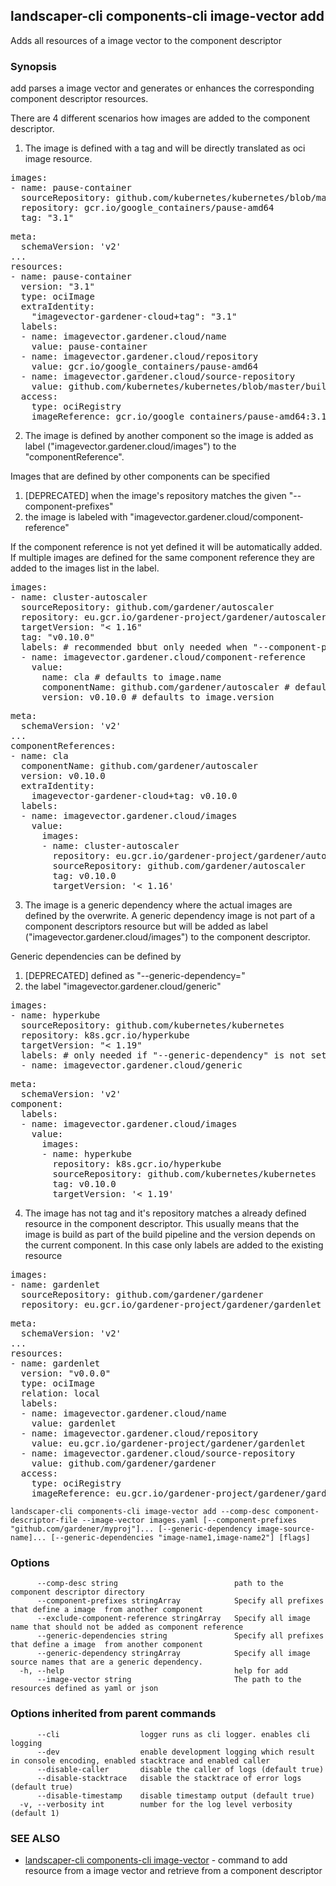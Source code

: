 ## landscaper-cli components-cli image-vector add

Adds all resources of a image vector to the component descriptor

### Synopsis


add parses a image vector and generates or enhances the corresponding component descriptor resources.

There are 4 different scenarios how images are added to the component descriptor.
1. The image is defined with a tag and will be directly translated as oci image resource.

<pre>
images:
- name: pause-container
  sourceRepository: github.com/kubernetes/kubernetes/blob/master/build/pause/Dockerfile
  repository: gcr.io/google_containers/pause-amd64
  tag: "3.1"
</pre>

<pre>
meta:
  schemaVersion: 'v2'
...
resources:
- name: pause-container
  version: "3.1"
  type: ociImage
  extraIdentity:
    "imagevector-gardener-cloud+tag": "3.1"
  labels:
  - name: imagevector.gardener.cloud/name
    value: pause-container
  - name: imagevector.gardener.cloud/repository
    value: gcr.io/google_containers/pause-amd64
  - name: imagevector.gardener.cloud/source-repository
    value: github.com/kubernetes/kubernetes/blob/master/build/pause/Dockerfile
  access:
    type: ociRegistry
    imageReference: gcr.io/google_containers/pause-amd64:3.1
</pre>

2. The image is defined by another component so the image is added as label ("imagevector.gardener.cloud/images") to the "componentReference".

Images that are defined by other components can be specified
1. [DEPRECATED] when the image's repository matches the given "--component-prefixes"
2. the image is labeled with "imagevector.gardener.cloud/component-reference"

If the component reference is not yet defined it will be automatically added.
If multiple images are defined for the same component reference they are added to the images list in the label.

<pre>
images:
- name: cluster-autoscaler
  sourceRepository: github.com/gardener/autoscaler
  repository: eu.gcr.io/gardener-project/gardener/autoscaler/cluster-autoscaler
  targetVersion: "< 1.16"
  tag: "v0.10.0"
  labels: # recommended bbut only needed when "--component-prefixes" is not defined
  - name: imagevector.gardener.cloud/component-reference
    value:
      name: cla # defaults to image.name
      componentName: github.com/gardener/autoscaler # defaults to image.sourceRepository
      version: v0.10.0 # defaults to image.version
</pre>

<pre>
meta:
  schemaVersion: 'v2'
...
componentReferences:
- name: cla
  componentName: github.com/gardener/autoscaler
  version: v0.10.0
  extraIdentity:
    imagevector-gardener-cloud+tag: v0.10.0
  labels:
  - name: imagevector.gardener.cloud/images
    value:
	  images:
	  - name: cluster-autoscaler
	    repository: eu.gcr.io/gardener-project/gardener/autoscaler/cluster-autoscaler
	    sourceRepository: github.com/gardener/autoscaler
	    tag: v0.10.0
	    targetVersion: '< 1.16'
</pre>

3. The image is a generic dependency where the actual images are defined by the overwrite.
A generic dependency image is not part of a component descriptors resource but will be added as label ("imagevector.gardener.cloud/images") to the component descriptor.

Generic dependencies can be defined by
1. [DEPRECATED] defined as "--generic-dependency=<image name>"
2. the label "imagevector.gardener.cloud/generic"

<pre>
images:
- name: hyperkube
  sourceRepository: github.com/kubernetes/kubernetes
  repository: k8s.gcr.io/hyperkube
  targetVersion: "< 1.19"
  labels: # only needed if "--generic-dependency" is not set
  - name: imagevector.gardener.cloud/generic
</pre>

<pre>
meta:
  schemaVersion: 'v2'
component:
  labels:
  - name: imagevector.gardener.cloud/images
    value:
	  images:
	  - name: hyperkube
	    repository: k8s.gcr.io/hyperkube
	    sourceRepository: github.com/kubernetes/kubernetes
	    tag: v0.10.0
	    targetVersion: '< 1.19'
</pre>

4. The image has not tag and it's repository matches a already defined resource in the component descriptor.
This usually means that the image is build as part of the build pipeline and the version depends on the current component.
In this case only labels are added to the existing resource

<pre>
images:
- name: gardenlet
  sourceRepository: github.com/gardener/gardener
  repository: eu.gcr.io/gardener-project/gardener/gardenlet
</pre>

<pre>
meta:
  schemaVersion: 'v2'
...
resources:
- name: gardenlet
  version: "v0.0.0"
  type: ociImage
  relation: local
  labels:
  - name: imagevector.gardener.cloud/name
    value: gardenlet
  - name: imagevector.gardener.cloud/repository
    value: eu.gcr.io/gardener-project/gardener/gardenlet
  - name: imagevector.gardener.cloud/source-repository
    value: github.com/gardener/gardener
  access:
    type: ociRegistry
    imageReference: eu.gcr.io/gardener-project/gardener/gardenlet:v0.0.0
</pre>



```
landscaper-cli components-cli image-vector add --comp-desc component-descriptor-file --image-vector images.yaml [--component-prefixes "github.com/gardener/myproj"]... [--generic-dependency image-source-name]... [--generic-dependencies "image-name1,image-name2"] [flags]
```

### Options

```
      --comp-desc string                          path to the component descriptor directory
      --component-prefixes stringArray            Specify all prefixes that define a image  from another component
      --exclude-component-reference stringArray   Specify all image name that should not be added as component reference
      --generic-dependencies string               Specify all prefixes that define a image  from another component
      --generic-dependency stringArray            Specify all image source names that are a generic dependency.
  -h, --help                                      help for add
      --image-vector string                       The path to the resources defined as yaml or json
```

### Options inherited from parent commands

```
      --cli                  logger runs as cli logger. enables cli logging
      --dev                  enable development logging which result in console encoding, enabled stacktrace and enabled caller
      --disable-caller       disable the caller of logs (default true)
      --disable-stacktrace   disable the stacktrace of error logs (default true)
      --disable-timestamp    disable timestamp output (default true)
  -v, --verbosity int        number for the log level verbosity (default 1)
```

### SEE ALSO

* [landscaper-cli components-cli image-vector](landscaper-cli_components-cli_image-vector.md)	 - command to add resource from a image vector and retrieve from a component descriptor

